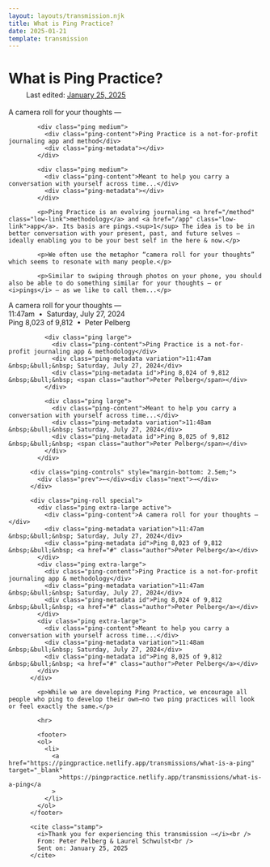 ```yaml
---
layout: layouts/transmission.njk
title: What is Ping Practice?
date: 2025-01-21
template: transmission
---
```


<h1 class="transmission" style="margin-bottom: 0.25em;">
              <span class="ping"></span> What is Ping Practice?
            </h1>
            <span class="gray small" style="display: inline-block; margin-left: 2.5em;">Last edited: <a href="">January 25, 2025</a></span><br><br>

<div class="ping medium">
              <div class="ping-content">A camera roll for your thoughts —</div>
              <div class="ping-metadata"></div>
            </div>
  
            <div class="ping medium">
              <div class="ping-content">Ping Practice is a not-for-profit journaling app and method</div>
              <div class="ping-metadata"></div>
            </div>
  
            <div class="ping medium">
              <div class="ping-content">Meant to help you carry a conversation with yourself across time...</div>
              <div class="ping-metadata"></div>
            </div>

            <p>Ping Practice is an evolving journaling <a href="/method" class="low-link">methodology</a> and <a href="/app" class="low-link">app</a>. Its basis are pings.<sup>1</sup> The idea is to be in better conversation with your present, past, and future selves — ideally enabling you to be your best self in the here & now.</p>

            <p>We often use the metaphor “camera roll for your thoughts” which seems to resonate with many people.</p>

            <p>Similar to swiping through photos on your phone, you should also be able to do something similar for your thoughts — or <i>pings</i> — as we like to call them...</p>

<div class="ping-slideshow">
              <div class="ping extra-large active">
                <div class="ping-content">
                A camera roll for your thoughts —
                </div>
                <div class="ping-metadata variation">11:47am &nbsp;&bull;&nbsp; Saturday, July 27, 2024</div>
                <div class="ping-metadata id">Ping 8,023 of 9,812 &nbsp;&bull;&nbsp; <span class="author">Peter Pelberg</span></div>
              </div>
    
              <div class="ping large">
                <div class="ping-content">Ping Practice is a not-for-profit journaling app & methodology</div>
                <div class="ping-metadata variation">11:47am &nbsp;&bull;&nbsp; Saturday, July 27, 2024</div>
                <div class="ping-metadata id">Ping 8,024 of 9,812 &nbsp;&bull;&nbsp; <span class="author">Peter Pelberg</span></div>
              </div>
    
              <div class="ping large">
                <div class="ping-content">Meant to help you carry a conversation with yourself across time...</div>
                <div class="ping-metadata variation">11:48am &nbsp;&bull;&nbsp; Saturday, July 27, 2024</div>
                <div class="ping-metadata id">Ping 8,025 of 9,812 &nbsp;&bull;&nbsp; <span class="author">Peter Pelberg</span></div>
              </div>
            </div>

          <div class="ping-controls" style="margin-bottom: 2.5em;">
            <div class="prev">←</div><div class="next">→</div>
          </div>

          <div class="ping-roll special">
            <div class="ping extra-large active">
              <div class="ping-content">A camera roll for your thoughts —</div>
              <div class="ping-metadata variation">11:47am &nbsp;&bull;&nbsp; Saturday, July 27, 2024</div>
              <div class="ping-metadata id">Ping 8,023 of 9,812 &nbsp;&bull;&nbsp; <a href="#" class="author">Peter Pelberg</a></div>
            </div>
            <div class="ping extra-large">
              <div class="ping-content">Ping Practice is a not-for-profit journaling app & methodology</div>
              <div class="ping-metadata variation">11:47am &nbsp;&bull;&nbsp; Saturday, July 27, 2024</div>
              <div class="ping-metadata id">Ping 8,024 of 9,812 &nbsp;&bull;&nbsp; <a href="#" class="author">Peter Pelberg</a></div>
            </div>
            <div class="ping extra-large">
              <div class="ping-content">Meant to help you carry a conversation with yourself across time...</div>
              <div class="ping-metadata variation">11:48am &nbsp;&bull;&nbsp; Saturday, July 27, 2024</div>
              <div class="ping-metadata id">Ping 8,025 of 9,812 &nbsp;&bull;&nbsp; <a href="#" class="author">Peter Pelberg</a></div>
            </div>
          </div>

            <p>While we are developing Ping Practice, we encourage all people who ping to develop their own—no two ping practices will look or feel exactly the same.</p>

            <hr>

            <footer>
            <ol>
              <li>
                <a href="https://pingpractice.netlify.app/transmissions/what-is-a-ping" target="_blank"
                  >https://pingpractice.netlify.app/transmissions/what-is-a-ping</a
                >
              </li>
            </ol>
          </footer>

          <cite class="stamp">
            <i>Thank you for experiencing this transmission —</i><br />
            From: Peter Pelberg & Laurel Schwulst<br />
            Sent on: January 25, 2025
          </cite>
